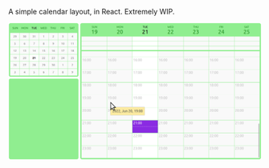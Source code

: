 A simple calendar layout, in React. Extremely WIP.

<img src="https://raw.githubusercontent.com/nkoster/calendar/master/wip.png" width="800" alt="Example">
